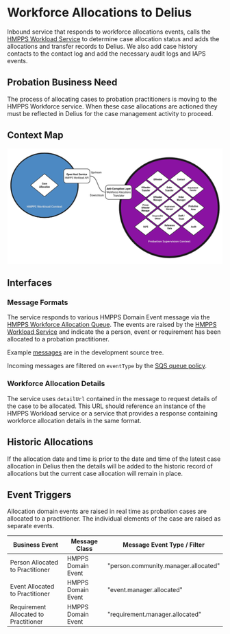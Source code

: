 # Workforce Allocations to Delius

Inbound service that responds to workforce allocations events, calls the
[HMPPS Workload Service](https://github.com/ministryofjustice/hmpps-workload)
to determine case allocation status and adds the allocations and transfer
records to Delius. We also add case history contacts to the contact log and
add the necessary audit logs and IAPS events.

## Probation Business Need

The process of allocating cases to probation practitioners is moving to the
HMPPS Workforce service. When these case allocations are actioned they must be
reflected in Delius for the case management activity to proceed.

## Context Map

![Context Map](../../doc/tech-docs/source/images/workforce-allocations-to-delius-context-map.png)

## Interfaces

### Message Formats

The service responds to various HMPPS Domain Event message via the
[HMPPS Workforce Allocation Queue](https://github.com/ministryofjustice/cloud-platform-environments/blob/main/namespaces/live.cloud-platform.service.justice.gov.uk/hmpps-probation-integration-services-dev/resources/workforce-allocations-to-delius-queue.tf).
The events are raised by the [HMPPS Workload Service](https://github.com/ministryofjustice/hmpps-workload) and indicate the
a person, event or requirement has been allocated to a probation practitioner.

Example [messages](./src/dev/resources/messages/) are in the development source tree.

Incoming messages are filtered on `eventType` by the [SQS queue policy](https://github.com/ministryofjustice/cloud-platform-environments/blob/c2eec283010d0dca11be3195ef83f89a34e437d7/namespaces/live.cloud-platform.service.justice.gov.uk/hmpps-probation-integration-services-dev/resources/workforce-allocations-to-delius-queue.tf#L6-L12).

### Workforce Allocation Details

The service uses `detailUrl` contained in the message to request details of
the case to be allocated. This URL should reference an instance of the HMPPS
Workload service or a service that provides a response containing workforce
allocation details in the same format.

## Historic Allocations

If the allocation date and time is prior to the date and time of the latest
case allocation in Delius then the details will be added to the historic
record of allocations but the current case allocation will remain in place.

## Event Triggers

Allocation domain events are raised in real time as probation cases are
allocated to a practitioner. The individual elements of the case are raised as
separate events.

| Business Event                        | Message Class      | Message Event Type / Filter          |
|---------------------------------------|--------------------|--------------------------------------|
| Person Allocated to Practitioner      | HMPPS Domain Event | "person.community.manager.allocated" |
| Event Allocated to Practitioner       | HMPPS Domain Event | "event.manager.allocated"            |
| Requirement Allocated to Practitioner | HMPPS Domain Event | "requirement.manager.allocated"            |
